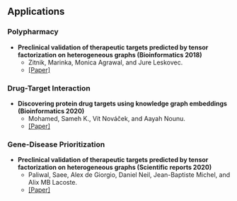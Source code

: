 ## Applications

### Polypharmacy 

- **Preclinical validation of therapeutic targets predicted by tensor factorization on heterogeneous graphs (Bioinformatics 2018)**
  - Zitnik, Marinka, Monica Agrawal, and Jure Leskovec.
  - [[Paper]](https://academic.oup.com/bioinformatics/article/34/13/i457/5045770)

### Drug-Target Interaction

- **Discovering protein drug targets using knowledge graph embeddings (Bioinformatics 2020)**
  - Mohamed, Sameh K., Vít Nováček, and Aayah Nounu.
  - [[Paper]](https://academic.oup.com/bioinformatics/article/36/2/603/5542390)

### Gene-Disease Prioritization

- **Preclinical validation of therapeutic targets predicted by tensor factorization on heterogeneous graphs (Scientific reports 2020)**
  - Paliwal, Saee, Alex de Giorgio, Daniel Neil, Jean-Baptiste Michel, and Alix MB Lacoste.
  - [[Paper]](https://www.ncbi.nlm.nih.gov/pmc/articles/PMC35238/)